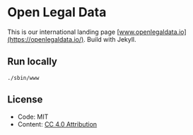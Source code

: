 # Open Legal Data

This is our international landing page [www.openlegaldata.io](https://openlegaldata.io/). Build with Jekyll.

## Run locally

```
./sbin/www
```

## License

- Code: MIT
- Content: [CC 4.0 Attribution](https://creativecommons.org/licenses/by/4.0/)
